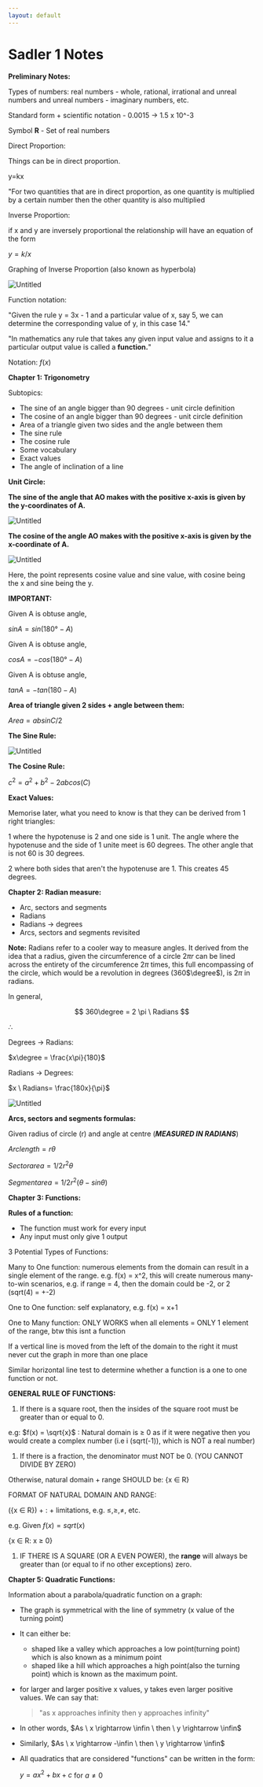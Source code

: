 ```yaml
---
layout: default
---
```


# Sadler 1 Notes

**Preliminary Notes:**

Types of numbers: real numbers - whole, rational, irrational and unreal numbers and unreal numbers - imaginary numbers, etc.

Standard form + scientific notation - 0.0015 → 1.5 x 10^-3

Symbol **R** - Set of real numbers

Direct Proportion:

Things can be in direct proportion.

y=kx

"For two quantities that are in direct proportion, as one quantity is multiplied by a certain number then the other quantity is also multiplied

Inverse Proportion:

if x and y are inversely proportional the relationship will have an equation of the form

$y=k/x$

Graphing of Inverse Proportion (also known as hyperbola)

![Untitled](https://s3-us-west-2.amazonaws.com/secure.notion-static.com/4741b26c-df75-42be-971d-b4b28f8ef75f/Untitled.png)

Function notation:

"Given the rule y = 3x - 1 and a particular value of x, say 5, we can determine the corresponding value of y, in this case 14."

"In mathematics any rule that takes any given input value and assigns to it a particular output value is called a **function.**"

Notation: $f(x)$

**Chapter 1: Trigonometry**

Subtopics:

-   The sine of an angle bigger than 90 degrees - unit circle definition
-   The cosine of an angle bigger than 90 degrees - unit circle definition
-   Area of a triangle given two sides and the angle between them
-   The sine rule
-   The cosine rule
-   Some vocabulary
-   Exact values
-   The angle of inclination of a line

**Unit Circle:**

**The sine of the angle that AO makes with the positive x-axis is given by the y-coordinates of A.**

![Untitled](https://s3-us-west-2.amazonaws.com/secure.notion-static.com/5213e53b-8721-440c-9ab5-fed98d16037a/Untitled.png)

**The cosine of the angle AO makes with the positive x-axis is given by the x-coordinate of A.**

![Untitled](https://s3-us-west-2.amazonaws.com/secure.notion-static.com/2feebf1b-1283-44f5-a74f-e0c4d6c15f72/Untitled.png)

Here, the point represents cosine value and sine value, with cosine being the x and sine being the y.

**IMPORTANT:**

Given A is obtuse angle,

$sinA = sin(180°- A)$

Given A is obtuse angle,

$cosA = -cos(180°-A)$

Given A is obtuse angle,

$tanA = -tan(180 - A)$

**Area of triangle given 2 sides + angle between them:**

$Area = absinC/2$

**The Sine Rule:**

![Untitled](https://s3-us-west-2.amazonaws.com/secure.notion-static.com/b68f8367-b6de-492a-9959-5bca3f8a4e5d/Untitled.png)

**The Cosine Rule:**

$c^2 =a^2+b^2-2abcos(C)$

**Exact Values:**

Memorise later, what you need to know is that they can be derived from 1 right triangles:

1 where the hypotenuse is 2 and one side is 1 unit. The angle where the hypotenuse and the side of 1 unite meet is 60 degrees. The other angle that is not 60 is 30 degrees.

2 where both sides that aren't the hypotenuse are 1. This creates 45 degrees.

**Chapter 2: Radian measure:**

-   Arc, sectors and segments
-   Radians
-   Radians → degrees
-   Arcs, sectors and segments revisited

**Note:** Radians refer to a cooler way to measure angles. It derived from the idea that a radius, given the circumference of a circle $2\pi r$ can be lined across the entirety of the circumference $2 \pi$ times, this full encompassing of the circle, which would be a revolution in degrees (360$\degree$), is $2 \pi$ in radians.

In general,

$$ 360\degree = 2 \pi \ Radians $$

$\therefore$

Degrees → Radians:

$x\degree = \frac{x\pi}{180}$

Radians → Degrees:

$x \ Radians= \frac{180x}{\pi}$

![Untitled](https://s3-us-west-2.amazonaws.com/secure.notion-static.com/cf6d08bb-9956-4b6e-981d-c00c82371908/Untitled.png)

**Arcs, sectors and segments formulas:**

Given radius of circle (r) and angle at centre (_**MEASURED IN RADIANS**_)

$Arc length = rθ$

$Sector area = 1/2 r^2θ$

$Segmentarea=1/2r^2(θ-sinθ)$

**Chapter 3: Functions:**

**Rules of a function:**

-   The function must work for every input
-   Any input must only give 1 output

3 Potential Types of Functions:

Many to One function: numerous elements from the domain can result in a single element of the range. e.g. f(x) = x^2, this will create numerous many-to-win scenarios, e.g. if range = 4, then the domain could be -2, or 2 (sqrt(4) = +-2)

One to One function: self explanatory, e.g. f(x) = x+1

One to Many function: ONLY WORKS when all elements = ONLY 1 element of the range, btw this isnt a function

If a vertical line is moved from the left of the domain to the right it must never cut the graph in more than one place

Similar horizontal line test to determine whether a function is a one to one function or not.

**GENERAL RULE OF FUNCTIONS:**

1.  If there is a square root, then the insides of the square root must be greater than or equal to 0.

e.g: $f(x) = \sqrt{x}$ : Natural domain is ≥ 0 as if it were negative then you would create a complex number (i.e i (sqrt(-1)), which is NOT a real number)

1.  If there is a fraction, the denominator must NOT be 0. (YOU CANNOT DIVIDE BY ZERO)

Otherwise, natural domain + range SHOULD be: {x ∈ R}

FORMAT OF NATURAL DOMAIN AND RANGE:

({x ∈ R}) + : + limitations, e.g. ≤,≥,≠, etc.

e.g. Given $f(x)=sqrt(x)$

{x ∈ R: x ≥ 0}

1.  IF THERE IS A SQUARE (OR A EVEN POWER), the **range** will always be greater than (or equal to if no other exceptions) zero.

**Chapter 5: Quadratic Functions:**

Information about a parabola/quadratic function on a graph:

-   The graph is symmetrical with the line of symmetry (x value of the turning point)
    
-   It can either be:
    
    -   shaped like a valley which approaches a low point(turning point) which is also known as a minimum point
    -   shaped like a hill which approaches a high point(also the turning point) which is known as the maximum point.
-   for larger and larger positive x values, y takes even larger positive values. We can say that:
    
    > "as x approaches infinity then y approaches infinity"
    
-   In other words, $As \ x \rightarrow \infin \ then \ y \rightarrow \infin$
    
-   Similarly, $As \ x \rightarrow -\infin \ then \ y \rightarrow \infin$
    
-   All quadratics that are considered "functions" can be written in the form:
    
    $y=ax^2+bx+c$ for $a \neq 0$